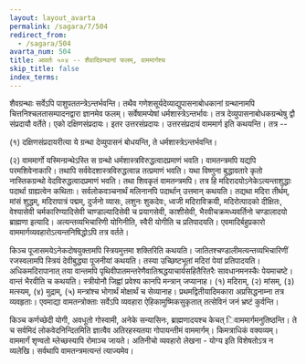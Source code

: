 ```yaml
---
layout: layout_avarta
permalink: /sagara/7/504
redirect_from:
  - /sagara/504
avarta_num: 504
title: आवर्तः ५०४ -- शैवादिग्रन्थानां फलम्, वाममार्गश्च
skip_title: false
index_terms: 
---
```


शैवग्रन्थाः सर्वेऽपि पाशुपततन्त्रेऽन्तर्भवन्ति। तथैव गणेशसूर्यदेव्याद्युपासनाबोधकानां ग्रन्थानामपि चित्तनिश्चलतासम्पादनद्वारा ज्ञानमेव
फलम्। सर्वेषामप्येषां धर्मशास्त्रेऽन्तर्भावः। तत्र देव्युपासनाबोधकग्रन्थेषु
द्वौ संप्रदायौ वर्तेते। एको दक्षिणसंप्रदायः। इतर उत्तरसंप्रदायः।
उत्तरसंप्रदायं वाममार्ग इति कथयन्ति। तत्र --

(१) दक्षिणसंप्रदायरीत्या ये ग्रन्था देव्युपासनं बोधयन्ति, ते धर्मशास्त्रेऽन्तर्भवन्ति।

(२) वाममार्गो यस्मिन्ग्रन्थेऽस्ति स ग्रन्थो धर्मशास्त्रविरुद्धत्वादप्रमाणं भवति। वामतन्त्रमपि यद्यपि परमशिवेनाकारि। तथापि सर्ववेदशास्त्रविरुद्धत्वान्न तत्प्रमाणं भवति। यथा विष्णुना बुद्धावतारे कृतो नास्तिकग्रन्थो
वेदविरुद्धत्वादप्रमाणं भवति। तथा शिवकृतं वामतन्त्रमपि। तत्र हि मदिरादयोऽनेकेऽत्यन्ताशुद्धाः पदार्था ग्राह्यत्वेन कथिताः। सर्वलोकवञ्चनार्थं मलिनानपि
पदार्थान् उत्तमान् कथयति। तद्यथा मदिरा तीर्थम्, मांसं शुद्धम्, मदिरापात्रं
पद्मम्, दुर्जनो व्यासः, लशुनः शुकदेवः, ध्वजी मदिराविक्रयी, मदिरोत्पादको
दीक्षितः, वेश्यासेवी चर्मकारिण्यादिसेवी चाण्डाल्यादिसेवी च प्रयागसेवी,
काशीसेवी, भैरवीचक्रमध्यवर्तिनो चण्डालादयो ब्राह्मणा इत्यादि। अत्यन्तव्यभिचारिणी योगिनीति, स्वैरी योगीति च प्रतिपादयति। एवमादिर्बहुप्रकारो वाममार्गव्यवहारोऽत्यन्तनिषिद्धोऽपि तत्र वर्तते।

किञ्च पूजासमयेऽनेकदोषयुक्तामपि स्त्रियमुत्तमा शक्तिरिति कथयति।
जातितश्चण्डालीमत्यन्तव्यभिचारिणीं रजस्वलामपि स्त्रियं देवीबुद्ध्या पूजनीयां
कथयति। तस्या उच्छिष्टभूतां मदिरां पेयां प्रतिपादयति। अधिकमदिरापानात्
तया वान्तमपि पृथिवीपातमन्तरेणैवातिश्रद्धयाचार्यसहितैरितरैः
सावधानमनस्कैः पेयमाचष्टे। वान्तं भैरवीति च कथयति। स्त्रीयोनौ जिह्वां प्रवेश्य
कानपि मन्त्रान् जप्यानाह। (१) मदिराम्, (२) मांसम्, (३) मत्स्यम्,
(४) मुद्राम्, (५) मन्त्रांश्च भोगार्थं मोक्षार्थं च सेव्यानाह। प्रथमद्वितीयादिमकारा
अप्रसिद्धनाम्ना तत्र व्यवहृताः। एवमाद्या वामतन्त्रोक्ताः सर्वेऽपि व्यवहारा
ऐहिकामुष्मिकसुकृतात् तत्सेविनं जनं भ्रष्टं कुर्वन्ति।

किञ्च कर्णच्छेदी योगी, अवधूतो गोस्वामी, अनेके सन्यासिनः,
ब्राह्मणादयश्च केचत् िवाममार्गमनुतिष्ठन्ति। ते च सर्वमिदं लोकवेदनिन्दितमिति ज्ञात्वैव अतिरहस्यतया गोपायन्तीमं वाममार्गम्। किमत्राधिकं वक्यव्यम्।
वाममार्गं शृण्वतो म्लेच्छस्यापि रोमाञ्च जायते। अतिनीचो व्यवहारो लेखना -
योग्य इति विशेषतोऽत्र न व्यलेखि। सर्वथापि वामतन्त्रमत्यन्तं त्याज्यमेव।
